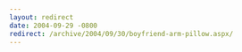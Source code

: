 ```yaml
---
layout: redirect
date: 2004-09-29 -0800
redirect: /archive/2004/09/30/boyfriend-arm-pillow.aspx/
---
```


